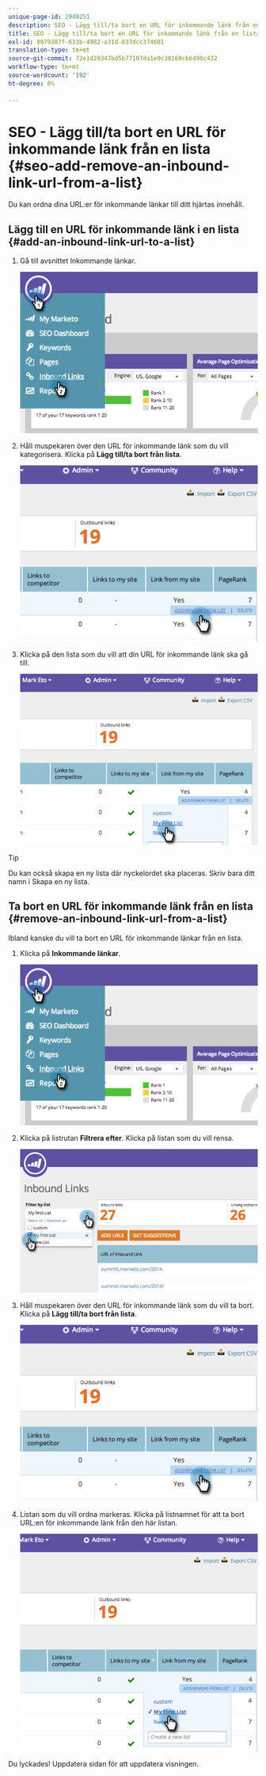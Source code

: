 ```yaml
---
unique-page-id: 2949251
description: SEO - Lägg till/ta bort en URL för inkommande länk från en lista - Marketo Docs - Produktdokumentation
title: SEO - Lägg till/ta bort en URL för inkommande länk från en lista
exl-id: 8079387f-633b-4982-a31d-837dcc374601
translation-type: tm+mt
source-git-commit: 72e1d29347bd5b77107da1e9c30169cb6490c432
workflow-type: tm+mt
source-wordcount: '192'
ht-degree: 0%

---
```


# SEO - Lägg till/ta bort en URL för inkommande länk från en lista {#seo-add-remove-an-inbound-link-url-from-a-list}

Du kan ordna dina URL:er för inkommande länkar till ditt hjärtas innehåll.

## Lägg till en URL för inkommande länk i en lista {#add-an-inbound-link-url-to-a-list}

1. Gå till avsnittet Inkommande länkar.

   ![](assets/image2014-11-20-18-3a27-3a27.png)

1. Håll muspekaren över den URL för inkommande länk som du vill kategorisera. Klicka på **Lägg till/ta bort från lista**.

   ![](assets/image2014-11-20-18-3a27-3a40.png)

1. Klicka på den lista som du vill att din URL för inkommande länk ska gå till.

   ![](assets/image2014-11-20-18-3a28-3a18.png)

>[!TIP]
>
>Du kan också skapa en ny lista där nyckelordet ska placeras. Skriv bara ditt namn i Skapa en ny lista.

## Ta bort en URL för inkommande länk från en lista {#remove-an-inbound-link-url-from-a-list}

Ibland kanske du vill ta bort en URL för inkommande länkar från en lista.

1. Klicka på **Inkommande länkar**.

   ![](assets/image2014-11-20-18-3a28-3a41.png)

1. Klicka på listrutan **Filtrera efter**. Klicka på listan som du vill rensa.

   ![](assets/image2014-11-20-18-3a28-3a57.png)

1. Håll muspekaren över den URL för inkommande länk som du vill ta bort. Klicka på **Lägg till/ta bort från lista**.

   ![](assets/image2014-11-20-18-3a29-3a56.png)

1. Listan som du vill ordna markeras. Klicka på listnamnet för att ta bort URL:en för inkommande länk från den här listan.

   ![](assets/image2014-11-20-18-3a30-3a10.png)

Du lyckades! Uppdatera sidan för att uppdatera visningen.
